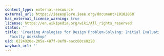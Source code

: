 ```yaml
---
content_type: external-resource
external_url: https://ieeexplore.ieee.org/document/10102860
has_external_license_warning: true
license: https://en.wikipedia.org/wiki/All_rights_reserved
status: ''
title: 'Creating Analogies for Design Problem-Solving: Initial Evaluation of An Engineering
  Faculty Workshop'
uid: 0224820e-205a-487f-8ef9-aacc00ce0220
wayback_url: ''
---
```

